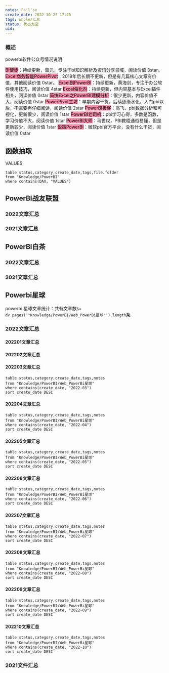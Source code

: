 ```yaml
---
notes: Fa'l'se
create_date: 2022-10-27 17:45 
tags: whole/汇总
status: 状态为空
uid: 
---
```



### 概述

 powerbi软件公众号情况说明

<mark style="background: #FF5582A6;">BI使徒</mark>：持续更新，雷元，专注于bi知识解析及资讯分享领域，阅读价值 3star。
<mark style="background: #FF5582A6;">Excel商务智能PowerPivot</mark>：2019年后长期不更新，但是有几篇核心文章有价值，其他阅读价值 0star。
<mark style="background: #FF5582A6;">Excel到PowerBI</mark>：持续更新，黄海剑，专注于办公软件使用技巧，阅读价值 4star
<mark style="background: #FF5582A6;">Excel催化剂</mark>：持续更新，但内容基本与Excel插件相关，阅读价值 0star
<mark style="background: #FF5582A6;">简快Excel之PowerBI建模分析</mark>：很少更新，内容价值不大，阅读价值 0star
<mark style="background: #FF5582A6;">PowerPivot工坊</mark>：早期内容干货，后续逐渐水化，入门pbi以后，不需要再仔细阅读，阅读价值 2star
<mark style="background: #FF5582A6;">PowerBI极客</mark>：高飞，pbi数据分析和可视化，更新很少，阅读价值 1star
<mark style="background: #FF5582A6;">PowerBI老司机</mark>：pbi学习心得，多数是函数，学习价值不大，阅读价值 1star
<mark style="background: #FF5582A6;">PowerBI大师</mark>：马世权，PBI教程通俗易懂，但是更新较少，阅读价值 1star
<mark style="background: #FF5582A6;">悦策PowerBI</mark>：微软pbi官方平台，没有什么干货，阅读价值 0star


## 函数抽取

VALUES

```dataview
table status,category,create_date,tags,file.folder
from "Knowledge/PowerBI"
where contains(DAX, "VALUES")
```

## PowerBI战友联盟

### 2022文章汇总

### 2021文章汇总

## PowerBI白茶

### 2022文章汇总

### 2021文章汇总
 
## Powerbi星球

powerbi 星球文章统计：共有文章数`$= dv.pages('"Knowledge/PowerBI/Web_PowerBi星球"').length`条

### 2022文章汇总

#### 202201文章汇总

#### 202202文章汇总

#### 202203文章汇总

```dataview
table status,category,create_date,tags,notes
from "Knowledge/PowerBI/Web_PowerBi星球"
where contains(create_date, "2022-03")
sort create_date DESC 
```

#### 202204文章汇总
```dataview
table status,category,create_date,tags,notes
from "Knowledge/PowerBI/Web_PowerBi星球"
where contains(create_date, "2022-04")
sort create_date DESC 
```

#### 202205文章汇总

```dataview
table status,category,create_date,tags,notes
from "Knowledge/PowerBI/Web_PowerBi星球"
where contains(create_date, "2022-05")
sort create_date DESC 
```

#### 202206文章汇总
```dataview
table status,category,create_date,tags,notes
from "Knowledge/PowerBI/Web_PowerBi星球"
where contains(create_date, "2022-06")
sort create_date DESC 
```

#### 202207文章汇总
```dataview
table status,category,create_date,tags,notes
from "Knowledge/PowerBI/Web_PowerBi星球"
where contains(create_date, "2022-07")
sort create_date DESC 
```

#### 202208文章汇总
```dataview
table status,category,create_date,tags,notes
from "Knowledge/PowerBI/Web_PowerBi星球"
where contains(create_date, "2022-08")
sort create_date DESC 
```


#### 202209文章汇总

```dataview
table status,category,create_date,tags,notes
from "Knowledge/PowerBI/Web_PowerBi星球"
where contains(create_date, "2022-09")
sort create_date DESC 
```

#### 202210文章汇总
```dataview
table status,category,create_date,tags,notes
from "Knowledge/PowerBI/Web_PowerBi星球"
where contains(create_date, "2022-10")
sort create_date DESC 
```




### 2021文件汇总